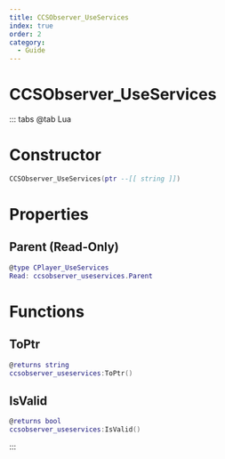 ```yaml
---
title: CCSObserver_UseServices
index: true
order: 2
category:
  - Guide
---
```


# CCSObserver_UseServices

::: tabs
@tab Lua
# Constructor
```lua
CCSObserver_UseServices(ptr --[[ string ]])
```
# Properties
## Parent (Read-Only)
```lua
@type CPlayer_UseServices
Read: ccsobserver_useservices.Parent
```
# Functions
## ToPtr
```lua
@returns string
ccsobserver_useservices:ToPtr()
```
## IsValid
```lua
@returns bool
ccsobserver_useservices:IsValid()
```

:::
